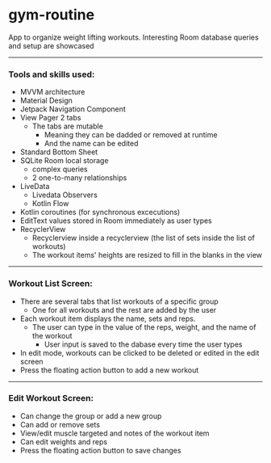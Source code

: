 # gym-routine

App to organize weight lifting workouts.
Interesting Room database queries and setup are showcased

---

### Tools and skills used:

- MVVM architecture
- Material Design
- Jetpack Navigation Component
- View Pager 2 tabs
  - The tabs are mutable
    - Meaning they can be dadded or removed at runtime
    - And the name can be edited
- Standard Bottom Sheet
- SQLite Room local storage
  - complex queries
  - 2 one-to-many relationships
- LiveData
  - Livedata Observers
  - Kotlin Flow
- Kotlin coroutines (for synchronous excecutions)
- EditText values stored in Room immediately as user types
- RecyclerView
  - Recyclerview inside a recyclerview (the list of sets inside the list of workouts)
  - The workout items' heights are resized to fill in the blanks in the view

---

### Workout List Screen:

- There are several tabs that list workouts of a specific group
  - One for all workouts and the rest are added by the user
- Each workout item displays the name, sets and reps.
  - The user can type in the value of the reps, weight, and the name of the workout
    - User input is saved to the dabase every time the user types
- In edit mode, workouts can be clicked to be deleted or edited in the edit screen
- Press the floating action button to add a new workout

---

### Edit Workout Screen:

- Can change the group or add a new group
- Can add or remove sets
- View/edit muscle targeted and notes of the workout item
- Can edit weights and reps
- Press the floating action button to save changes

